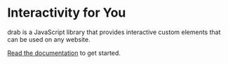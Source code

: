 # Interactivity for You

drab is a JavaScript library that provides interactive custom elements that can be used on any website.

[Read the documentation](https://drab.robino.dev) to get started.
